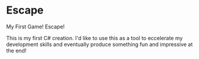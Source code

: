 # Escape
My First Game! Escape!

This is my first C# creation. I'd like to use this as a tool to eccelerate my development skills and eventually produce something fun and impressive at the end!
